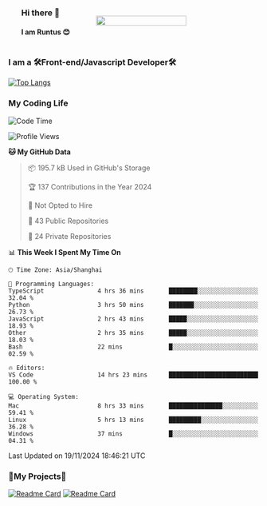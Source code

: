 

<div style="display: flex;  align-items: center; justify-content: space-around;">
    <div>    
        <h3>Hi there 👋</h3>
        <h4> I am Runtus 😊 </h4>
    </div>
    <img src="https://github-readme-stats.vercel.app/api?username=Runtus&show_icons=true&theme=tokyonight" width="60%" />
</div>





### I am a 🛠Front-end/Javascript Developer🛠 

[![Top Langs](https://github-readme-stats.vercel.app/api/top-langs/?username=Runtus&hide=css,vue,scss,Ruby)](https://github.com/Runtus/pixiv-server-ts)


### My Coding Life
<!--START_SECTION:waka-->
![Code Time](http://img.shields.io/badge/Code%20Time-332%20hrs%2029%20mins-blue)

![Profile Views](http://img.shields.io/badge/Profile%20Views-6-blue)

**🐱 My GitHub Data** 

> 📦 195.7 kB Used in GitHub's Storage 
 > 
> 🏆 137 Contributions in the Year 2024
 > 
> 🚫 Not Opted to Hire
 > 
> 📜 43 Public Repositories 
 > 
> 🔑 24 Private Repositories 
 > 
📊 **This Week I Spent My Time On** 

```text
🕑︎ Time Zone: Asia/Shanghai

💬 Programming Languages: 
TypeScript               4 hrs 36 mins       ████████░░░░░░░░░░░░░░░░░   32.04 % 
Python                   3 hrs 50 mins       ███████░░░░░░░░░░░░░░░░░░   26.73 % 
JavaScript               2 hrs 43 mins       █████░░░░░░░░░░░░░░░░░░░░   18.93 % 
Other                    2 hrs 35 mins       █████░░░░░░░░░░░░░░░░░░░░   18.03 % 
Bash                     22 mins             █░░░░░░░░░░░░░░░░░░░░░░░░   02.59 % 

🔥 Editors: 
VS Code                  14 hrs 23 mins      █████████████████████████   100.00 % 

💻 Operating System: 
Mac                      8 hrs 33 mins       ███████████████░░░░░░░░░░   59.41 % 
Linux                    5 hrs 13 mins       █████████░░░░░░░░░░░░░░░░   36.28 % 
Windows                  37 mins             █░░░░░░░░░░░░░░░░░░░░░░░░   04.31 % 
```


 Last Updated on 19/11/2024 18:46:21 UTC
<!--END_SECTION:waka-->

### 🎁My Projects🎁
[![Readme Card](https://github-readme-stats.vercel.app/api/pin/?username=Runtus&repo=pixiv-server-ts)](https://github.com/Runtus/pixiv-server-ts)
[![Readme Card](https://github-readme-stats.vercel.app/api/pin/?username=Runtus&repo=dormitory-uestc)](https://github.com/Runtus/dormitory-uestc)